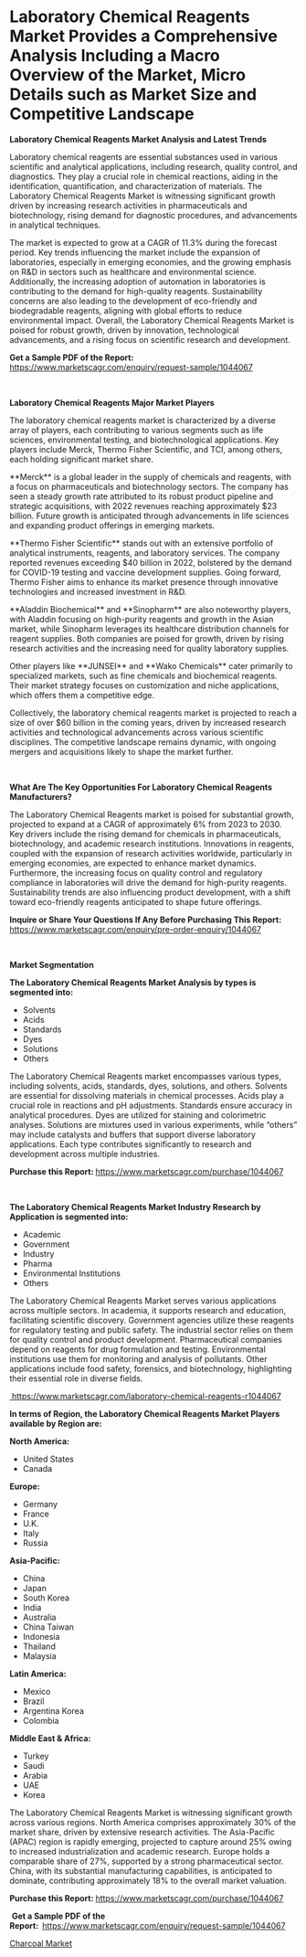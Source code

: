 <p><h1>Laboratory Chemical Reagents Market Provides a Comprehensive Analysis Including a Macro Overview of the Market, Micro Details such as Market Size and Competitive Landscape</h1></p><p><strong>Laboratory Chemical Reagents Market Analysis and Latest Trends</strong></p>
<p><p>Laboratory chemical reagents are essential substances used in various scientific and analytical applications, including research, quality control, and diagnostics. They play a crucial role in chemical reactions, aiding in the identification, quantification, and characterization of materials. The Laboratory Chemical Reagents Market is witnessing significant growth driven by increasing research activities in pharmaceuticals and biotechnology, rising demand for diagnostic procedures, and advancements in analytical techniques.</p><p>The market is expected to grow at a CAGR of 11.3% during the forecast period. Key trends influencing the market include the expansion of laboratories, especially in emerging economies, and the growing emphasis on R&D in sectors such as healthcare and environmental science. Additionally, the increasing adoption of automation in laboratories is contributing to the demand for high-quality reagents. Sustainability concerns are also leading to the development of eco-friendly and biodegradable reagents, aligning with global efforts to reduce environmental impact. Overall, the Laboratory Chemical Reagents Market is poised for robust growth, driven by innovation, technological advancements, and a rising focus on scientific research and development.</p></p>
<p><strong>Get a Sample PDF of the Report:&nbsp;</strong> <a href="https://www.marketscagr.com/enquiry/request-sample/1044067?utm_campaign=3228&utm_medium=2&utm_source=Github&utm_content=ia&utm_term=31032025&utm_id=laboratory-chemical-reagents">https://www.marketscagr.com/enquiry/request-sample/1044067</a></p>
<p>&nbsp;</p>
<p><strong>Laboratory Chemical Reagents Major Market Players</strong></p>
<p><p>The laboratory chemical reagents market is characterized by a diverse array of players, each contributing to various segments such as life sciences, environmental testing, and biotechnological applications. Key players include Merck, Thermo Fisher Scientific, and TCI, among others, each holding significant market share.</p><p>**Merck** is a global leader in the supply of chemicals and reagents, with a focus on pharmaceuticals and biotechnology sectors. The company has seen a steady growth rate attributed to its robust product pipeline and strategic acquisitions, with 2022 revenues reaching approximately $23 billion. Future growth is anticipated through advancements in life sciences and expanding product offerings in emerging markets.</p><p>**Thermo Fisher Scientific** stands out with an extensive portfolio of analytical instruments, reagents, and laboratory services. The company reported revenues exceeding $40 billion in 2022, bolstered by the demand for COVID-19 testing and vaccine development supplies. Going forward, Thermo Fisher aims to enhance its market presence through innovative technologies and increased investment in R&D.</p><p>**Aladdin Biochemical** and **Sinopharm** are also noteworthy players, with Aladdin focusing on high-purity reagents and growth in the Asian market, while Sinopharm leverages its healthcare distribution channels for reagent supplies. Both companies are poised for growth, driven by rising research activities and the increasing need for quality laboratory supplies.</p><p>Other players like **JUNSEI** and **Wako Chemicals** cater primarily to specialized markets, such as fine chemicals and biochemical reagents. Their market strategy focuses on customization and niche applications, which offers them a competitive edge.</p><p>Collectively, the laboratory chemical reagents market is projected to reach a size of over $60 billion in the coming years, driven by increased research activities and technological advancements across various scientific disciplines. The competitive landscape remains dynamic, with ongoing mergers and acquisitions likely to shape the market further.</p></p>
<p>&nbsp;</p>
<p><strong>What Are The Key Opportunities For Laboratory Chemical Reagents Manufacturers?</strong></p>
<p><p>The Laboratory Chemical Reagents market is poised for substantial growth, projected to expand at a CAGR of approximately 6% from 2023 to 2030. Key drivers include the rising demand for chemicals in pharmaceuticals, biotechnology, and academic research institutions. Innovations in reagents, coupled with the expansion of research activities worldwide, particularly in emerging economies, are expected to enhance market dynamics. Furthermore, the increasing focus on quality control and regulatory compliance in laboratories will drive the demand for high-purity reagents. Sustainability trends are also influencing product development, with a shift toward eco-friendly reagents anticipated to shape future offerings.</p></p>
<p><strong>Inquire or Share Your Questions If Any Before Purchasing This Report:</strong> <a href="https://www.marketscagr.com/enquiry/pre-order-enquiry/1044067?utm_campaign=3228&utm_medium=2&utm_source=Github&utm_content=ia&utm_term=31032025&utm_id=laboratory-chemical-reagents">https://www.marketscagr.com/enquiry/pre-order-enquiry/1044067</a></p>
<p>&nbsp;</p>
<p><strong>Market Segmentation</strong></p>
<p><strong>The Laboratory Chemical Reagents Market Analysis by types is segmented into:</strong></p>
<p><ul><li>Solvents</li><li>Acids</li><li>Standards</li><li>Dyes</li><li>Solutions</li><li>Others</li></ul></p>
<p><p>The Laboratory Chemical Reagents market encompasses various types, including solvents, acids, standards, dyes, solutions, and others. Solvents are essential for dissolving materials in chemical processes. Acids play a crucial role in reactions and pH adjustments. Standards ensure accuracy in analytical procedures. Dyes are utilized for staining and colorimetric analyses. Solutions are mixtures used in various experiments, while “others” may include catalysts and buffers that support diverse laboratory applications. Each type contributes significantly to research and development across multiple industries.</p></p>
<p><strong>Purchase this Report:&nbsp;</strong><a href="https://www.marketscagr.com/purchase/1044067?utm_campaign=3228&utm_medium=2&utm_source=Github&utm_content=ia&utm_term=31032025&utm_id=laboratory-chemical-reagents">https://www.marketscagr.com/purchase/1044067</a></p>
<p>&nbsp;</p>
<p><strong>The Laboratory Chemical Reagents Market Industry Research by Application is segmented into:</strong></p>
<p><ul><li>Academic</li><li>Government</li><li>Industry</li><li>Pharma</li><li>Environmental Institutions</li><li>Others</li></ul></p>
<p><p>The Laboratory Chemical Reagents Market serves various applications across multiple sectors. In academia, it supports research and education, facilitating scientific discovery. Government agencies utilize these reagents for regulatory testing and public safety. The industrial sector relies on them for quality control and product development. Pharmaceutical companies depend on reagents for drug formulation and testing. Environmental institutions use them for monitoring and analysis of pollutants. Other applications include food safety, forensics, and biotechnology, highlighting their essential role in diverse fields.</p></p>
<p><a href="https://www.marketscagr.com/laboratory-chemical-reagents-r1044067?utm_campaign=3228&utm_medium=2&utm_source=Github&utm_content=ia&utm_term=31032025&utm_id=laboratory-chemical-reagents">&nbsp;https://www.marketscagr.com/laboratory-chemical-reagents-r1044067</a></p>
<p><strong>In terms of Region, the Laboratory Chemical Reagents Market Players available by Region are:</strong></p>
<p>
    <p> <strong> North America: </strong>
        <ul>
            <li>United States</li>
            <li>Canada</li>
        </ul>
        </p> 
    <p> <strong> Europe: </strong>
        <ul>
            <li>Germany</li>
            <li>France</li>
            <li>U.K.</li>
            <li>Italy</li>
            <li>Russia</li>
        </ul>
        </p> 
    <p> <strong> Asia-Pacific: </strong>
        <ul>
            <li>China</li>
            <li>Japan</li>
            <li>South Korea</li>
            <li>India</li>
            <li>Australia</li>
            <li>China Taiwan</li>
            <li>Indonesia</li>
            <li>Thailand</li>
            <li>Malaysia</li>
        </ul>
        </p> 
    <p> <strong> Latin America: </strong>
        <ul>
            <li>Mexico</li>
            <li>Brazil</li>
            <li>Argentina Korea</li>
            <li>Colombia</li>
        </ul>
        </p> 
    <p> <strong> Middle East & Africa: </strong>
        <ul>
            <li>Turkey</li>
            <li>Saudi</li>
            <li>Arabia</li>
            <li>UAE</li>
            <li>Korea</li>
        </ul>
    </p>
    </p>
<p><p>The Laboratory Chemical Reagents Market is witnessing significant growth across various regions. North America comprises approximately 30% of the market share, driven by extensive research activities. The Asia-Pacific (APAC) region is rapidly emerging, projected to capture around 25% owing to increased industrialization and academic research. Europe holds a comparable share of 27%, supported by a strong pharmaceutical sector. China, with its substantial manufacturing capabilities, is anticipated to dominate, contributing approximately 18% to the overall market valuation.</p></p>
<p><strong>Purchase this Report: </strong><a href="https://www.marketscagr.com/purchase/1044067?utm_campaign=3228&utm_medium=2&utm_source=Github&utm_content=ia&utm_term=31032025&utm_id=laboratory-chemical-reagents">https://www.marketscagr.com/purchase/1044067</a></p>
<p>&nbsp;<strong>Get a Sample PDF of the Report:&nbsp;&nbsp;</strong><a href="https://www.marketscagr.com/enquiry/request-sample/1044067?utm_campaign=3228&utm_medium=2&utm_source=Github&utm_content=ia&utm_term=31032025&utm_id=laboratory-chemical-reagents">https://www.marketscagr.com/enquiry/request-sample/1044067</a></p>
<p><strong></strong></p>
<p><p><a href="https://github.com/maseykokosq1/Market-Research-Report-List-1/blob/main/charcoal-market.md?utm_campaign=3228&utm_medium=2&utm_source=Github&utm_content=ia&utm_term=31032025&utm_id=laboratory-chemical-reagents">Charcoal Market</a></p></p>